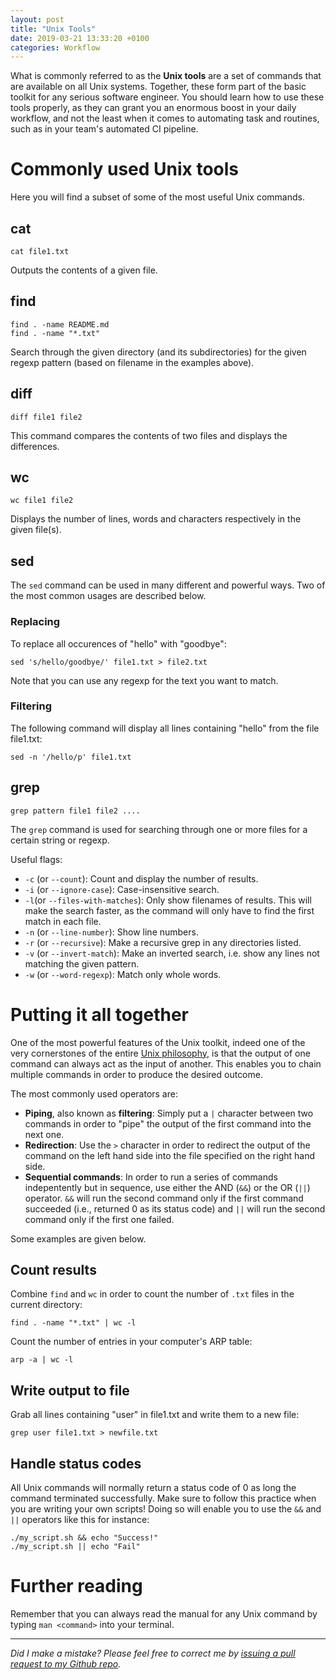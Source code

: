 ```yaml
---
layout: post
title: "Unix Tools"
date: 2019-03-21 13:33:20 +0100
categories: Workflow
---
```


What is commonly referred to as the **Unix tools** are a set of commands that are available on all Unix systems. Together, these form part of the basic toolkit for any serious software engineer. You should learn how to use these tools properly, as they can grant you an enormous boost in your daily workflow, and not the least when it comes to automating task and routines, such as in your team's automated CI pipeline.

# Commonly used Unix tools

Here you will find a subset of some of the most useful Unix commands.

## cat
    cat file1.txt

Outputs the contents of a given file.

## find
    find . -name README.md
    find . -name "*.txt"

Search through the given directory (and its subdirectories) for the given regexp pattern (based on filename in the examples above).

## diff 
    diff file1 file2

This command compares the contents of two files and displays the differences. 

## wc
    wc file1 file2

Displays the number of lines, words and characters respectively in the given file(s).

## sed
The `sed` command can be used in many different and powerful ways. Two of the most common usages are described below.

### Replacing
To replace all occurences of "hello" with "goodbye":

    sed 's/hello/goodbye/' file1.txt > file2.txt

Note that you can use any regexp for the text you want to match.

### Filtering
The following command will display all lines containing "hello" from the file file1.txt:

    sed -n '/hello/p' file1.txt


## grep
    grep pattern file1 file2 ....

The `grep` command is used for searching through one or more files for a certain string or regexp.

Useful flags:
* `-c` (or `--count`): Count and display the number of results.
* `-i` (or `--ignore-case`): Case-insensitive search.
* `-l`(or `--files-with-matches`): Only show filenames of results. This will make the search faster, as the command will only have to find the first match in each file. 
* `-n` (or `--line-number`): Show line numbers.
* `-r` (or `--recursive`): Make a recursive grep in any directories listed.
* `-v` (or `--invert-match`): Make an inverted search, i.e. show any lines not matching the given pattern.
* `-w` (or `--word-regexp`): Match only whole words.


# Putting it all together

One of the most powerful features of the Unix toolkit, indeed one of the very cornerstones of the entire [Unix philosophy](https://arp242.net/the-art-of-unix-programming), is that the output of one command can always act as the input of another. This enables you to chain multiple commands in order to produce the desired outcome.

The most commonly used operators are:
* **Piping**, also known as **filtering**: Simply put a `|` character between two commands in order to "pipe" the output of the first command into the next one.
* **Redirection**: Use the `>` character in order to redirect the output of the command on the left hand side into the file specified on the right hand side.
* **Sequential commands**: In order to run a series of commands indepentently but in sequence, use either the AND (`&&`) or the OR (`||`) operator. `&&` will run the second command only if the first command succeeded (i.e., returned 0 as its status code) and `||` will run the second command only if the first one failed.

Some examples are given below.

## Count results
Combine `find` and `wc` in order to count the number of `.txt` files in the current directory:

    find . -name "*.txt" | wc -l

Count the number of entries in your computer's ARP table:

    arp -a | wc -l

## Write output to file

Grab all lines containing "user" in file1.txt and write them to a new file:

    grep user file1.txt > newfile.txt

## Handle status codes
All Unix commands will normally return a status code of 0 as long the command terminated successfully. Make sure to follow this practice when you are writing your own scripts! Doing so will enable you to use the `&&` and `||` operators like this for instance:

    ./my_script.sh && echo "Success!"
    ./my_script.sh || echo "Fail"


# Further reading

Remember that you can always read the manual for any Unix command by typing `man <command>` into your terminal.

---

*Did I make a mistake? Please feel free to correct me by [issuing a pull request to my Github repo](https://github.com/Sundin/sundin.github.io).*
